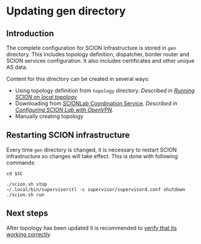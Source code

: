 # Updating gen directory

## Introduction

The complete configuration for SCION infrastructure is stored in `gen` directory. This includes topology definition, dispatcher, border router and SCION services configuration. It also includes certificates and other unique AS data.

Content for this directory can be created in several ways:

- Using topology definition from `topology` directory. *Described in [Running SCION on local topology](/general_scion_configuration/local_top/)*
- Downloading from [SCIONLab Coordination Service](https://www.scionlab.org/). *Described in [Configuring SCION Lab with OpenVPN](/general_scion_configuration/vpn_setup/).*
- Manually creating topology

## Restarting SCION infrastructure

Every time `gen` directory is changed, it is necessary to restart SCION infrastructure so changes will take effect. This is done with following commands:

```shell
cd $SC

./scion.sh stop
~/.local/bin/supervisorctl -c supervisor/supervisord.conf shutdown
./scion.sh run
```

## Next steps

After topology has been updated it is recommended to [verify that its working correctly](/general_scion_configuration/verifying_scion_installation/)
